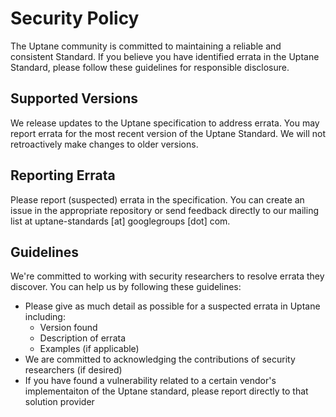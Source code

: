 # Security Policy

The Uptane community is committed to maintaining a reliable and consistent Standard. If you believe you have identified errata in the Uptane Standard, please follow these guidelines for responsible disclosure.

## Supported Versions

We release updates to the Uptane specification to address errata. You may report errata for the most recent version of the Uptane Standard. We will not retroactively make changes to older versions.

## Reporting Errata

Please report (suspected) errata in the specification. You can create an issue in the appropriate repository or send feedback directly to our mailing list at uptane-standards [at] googlegroups [dot] com.

## Guidelines

We're committed to working with security researchers to resolve errata they discover. You can help us by following these guidelines:

*   Please give as much detail as possible for a suspected errata in Uptane including:
     *  Version found
     *  Description of errata
     *  Examples (if applicable)
*   We are committed to acknowledging the contributions of security researchers (if desired)
*   If you have found a vulnerability related to a certain vendor's implementaiton of the Uptane standard, please report directly to that solution provider
